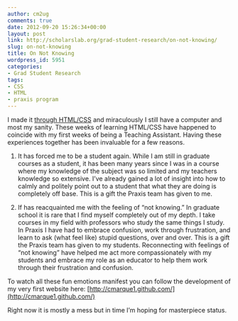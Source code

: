```yaml
---
author: cm2ug
comments: true
date: 2012-09-20 15:26:34+00:00
layout: post
link: http://scholarslab.org/grad-student-research/on-not-knowing/
slug: on-not-knowing
title: On Not Knowing
wordpress_id: 5951
categories:
- Grad Student Research
tags:
- CSS
- HTML
- praxis program
---
```


I made it [through HTML/CSS](http://praxis.scholarslab.org/topics/html-and-css/) and miraculously I still have a computer and most my sanity. These weeks of learning HTML/CSS have happened to coincide with my first weeks of being a Teaching Assistant. Having these experiences together has been invaluable for a few reasons.

1. It has forced me to be a student again. While I am still in graduate courses as a student, it has been many years since I was in a course where my knowledge of the subject was so limited and my teachers knowledge so extensive. I’ve already gained a lot of insight into how to calmly and politely point out to a student that what they are doing is completely off base. This is a gift the Praxis team has given to me.

2. If has reacquainted me with the feeling of “not knowing.” In graduate school it is rare that I find myself completely out of my depth. I take courses in my field with professors who study the same things I study. In Praxis I have had to embrace confusion, work through frustration, and learn to ask (what feel like) stupid questions, over and over. This is a gift the Praxis team has given to my students. Reconnecting with feelings of “not knowing” have helped me act more compassionately with my students and embrace my role as an educator to help them work through their frustration and confusion.

To watch all these fun emotions manifest you can follow the development of my very first website here: [http://cmarque1.github.com/](http://cmarque1.github.com/)

Right now it is mostly a mess but in time I’m hoping for masterpiece status.
